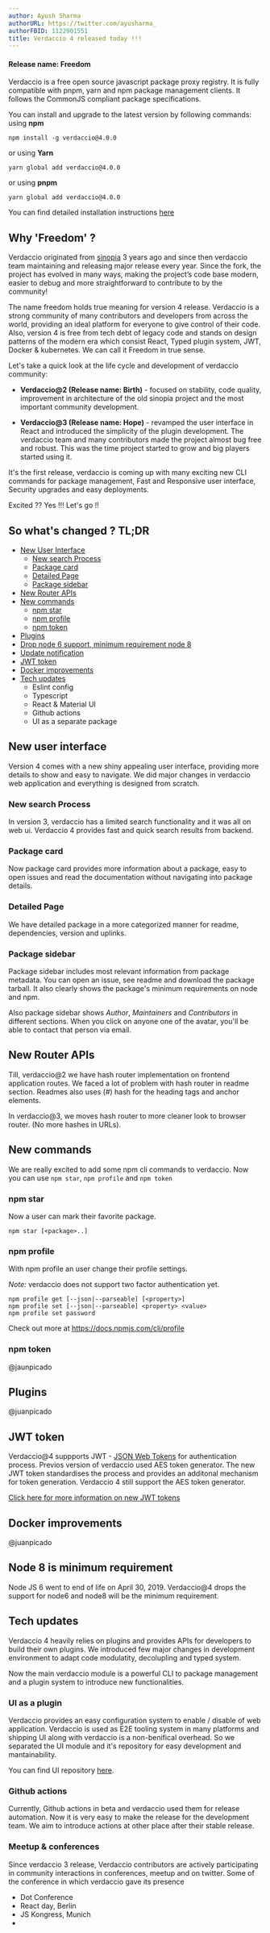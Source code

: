 ```yaml
---
author: Ayush Sharma
authorURL: https://twitter.com/ayusharma_
authorFBID: 1122901551
title: Verdaccio 4 released today !!!
---
```


#### Release name: Freedom

Verdaccio is a free open source javascript package proxy registry. It is fully compatible with pnpm, yarn and npm package management clients. It follows the CommonJS compliant package specifications. 

You can install and upgrade to the latest version by following commands:
using **npm** 
````
npm install -g verdaccio@4.0.0
````

or using **Yarn** 
````
yarn global add verdaccio@4.0.0
````

or using **pnpm** 
````
yarn global add verdaccio@4.0.0
````

You can find detailed installation instructions [here](https://verdaccio.org/docs/en/installation)

## Why 'Freedom' ?
Verdaccio originated from [sinopia](https://github.com/rlidwka/sinopia) 3 years ago and since then verdaccio team maintaining and releasing major release every year. Since the fork, the project has evolved in many ways, making the project’s code base modern, easier to debug and more straightforward to contribute to by the community! 

The name freedom holds true meaning for version 4 release. Verdaccio is a strong community of many contributors and developers from across the world, providing an ideal platform for everyone to give control of their code. Also, version 4 is free from tech debt of legacy code and stands on design patterns of the modern era which consist React, Typed plugin system, JWT, Docker & kubernetes. We can call it Freedom in true sense.

Let's take a quick look at the life cycle and development of verdaccio community:

- **Verdaccio@2 (Release name: Birth)** -  focused on stability, code quality, improvement in  architecture of the old sinopia project and the most important community development. 

- **Verdaccio@3 (Release name: Hope)** - revamped the user interface in React and introduced the simplicity of the plugin development. The verdaccio team and many contributors made the project almost bug free and robust. This was the time project started to grow and big players started using it. 

It's the first release, verdaccio is coming up with many exciting new CLI commands for package management,  Fast and Responsive user interface,  Security upgrades and easy deployments.

Excited ?? Yes !!! Let's go !!

## So what's changed ? TL;DR
- [New User Interface](#new-ui)
    - [New search Process](#new-search-process)
    - [Package card](#package-card)
    - [Detailed Page](#detailed-page)
    - [Package sidebar](#package-sidebar)
- [New Router APIs](#router-api) 
- [New commands](#new-npm-commands)
    - [npm star](#npm-start)
    - [npm profile](#npm-profile)
    - [npm token](#npm-token)
- [Plugins](#plugins)
- [Drop node 6 support, minimum requirement node 8](#remove-node-6)
- [Update notification](#notification-banner)
- [JWT token](#jwt-token)
- [Docker improvements](#docker-improvements)
- [Tech updates](#tech-updates)
    - Eslint config
    - Typescript
    - React & Material UI
    - Github actions
    - UI as a separate package

## <a id="new-ui"></a> New user interface

Version 4 comes with a new shiny appealing user interface, providing more details to show and easy to navigate. We did major changes in verdaccio web application and everything is designed from scratch. 

### <a id="new-search-process"></a> New search Process
In version 3, verdaccio has a limited search functionality and it was all on web ui. Verdaccio 4 provides fast and quick search results from backend.

### <a id="packages-card"></a> Package card
Now package card provides more information about a package, easy to open issues and read the documentation without navigating into package details. 

### <a id="detailed-package"></a> Detailed Page
We have detailed package in a more categorized manner for readme, dependencies, version and uplinks. 

### <a id="package-sidebar"></a> Package sidebar

Package sidebar includes most relevant information from package metadata. You can open an issue, see readme and download the package tarball. It also clearly shows the package's minimum requirements on node and npm. 

Also package sidebar shows *Author*, *Maintainers* and *Contributors* in different sections. When you click on anyone one of the avatar, you'll be able to contact that person via email.


## <a id="router-api-ui"></a> New Router APIs
Till, verdaccio@2 we have hash router implementation on frontend application routes. We faced a lot of problem with hash router in readme section. Readmes also uses (#) hash for the heading tags and anchor elements. 

In verdaccio@3, we moves hash router to more cleaner look to browser router. (No more hashes in URLs).


## <a id="new-npm-commands"></a> New commands

We are really excited to add some npm cli commands to verdaccio. Now you can use `npm star`, `npm profile` and `npm token`

### <a id="npm-star"></a> npm star

Now a user can mark their favorite package. 

```
npm star [<package>..]
```
### <a id="npm-profile"></a> npm profile

With npm profile an user change their profile settings. 

*Note:* verdaccio does not support two factor authentication yet.

```
npm profile get [--json|--parseable] [<property>]
npm profile set [--json|--parseable] <property> <value>
npm profile set password
```

Check out more at https://docs.npmjs.com/cli/profile

### <a id="npm-token"></a> npm token
@jaunpicado

## <a id="plugins"></a> Plugins
@juanpicado

## <a id="jwt-token"></a> JWT token

Verdaccio@4 suppports JWT - [JSON Web Tokens](https://jwt.io/) for authentication process. Previos version of verdaccio used AES token generator. The new JWT token standardises the process and provides an additonal mechanism for token generation. Verdaccio 4 still support the AES token generator.

[Click here for more information on new JWT tokens](https://medium.com/verdaccio/diving-into-jwt-support-for-verdaccio-4-88df2cf23ddc)

## <a id="docker-improvements"></a> Docker improvements
@juanpicado

## <a id="remove-node-6"></a> Node 8 is minimum requirement

Node JS 6 went to end of life on April 30, 2019. Verdaccio@4 drops the support for node6 and node8 will be the minimum requirement.


## <a id="tech-updates"></a> Tech updates

Verdaccio 4 heavily relies on plugins and provides APIs for developers to build their own plugins. We introduced few major changes in development environment to adapt code modulatity, decolupling and typed system.

Now the main verdaccio module is a powerful CLI to package management and a plugin system to introduce new functionalities. 

### <a id=""></a> UI as a plugin

Verdaccio provides an easy configuration system to enable / disable of web application. Verdaccio is used as E2E tooling system in many platforms and shipping UI along with verdaccio is a non-benifical overhead. So we separated the UI module and it's repository for easy development and mantainability. 

You can find UI repository [here](https://github.com/verdaccio/ui). 

### Github actions

Currently, Github actions in beta and verdaccio used them for release automation. Now it is very easy to make the release for the development team. We aim to introduce actions at other place after their stable release. 

### Meetup & conferences 

Since verdaccio 3 release, Verdaccio contributors are actively participating in community interactions in conferences, meetup and on twitter. Some of the conference in which verdaccio gave its presence 

- Dot Conference
- React day, Berlin
- JS Kongress, Munich
- 



